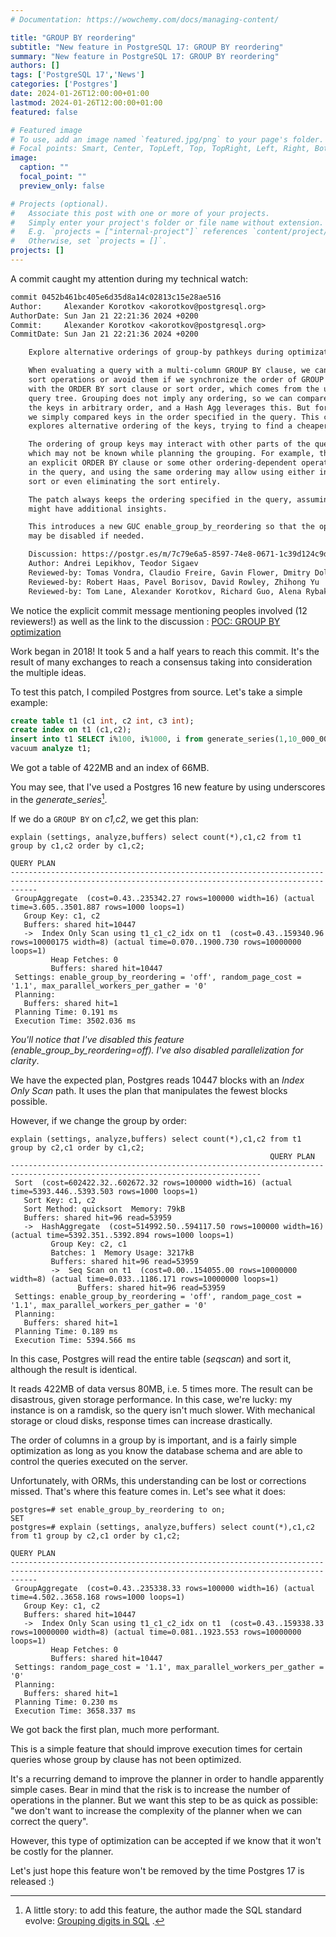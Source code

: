 ```yaml
---
# Documentation: https://wowchemy.com/docs/managing-content/

title: "GROUP BY reordering"
subtitle: "New feature in PostgreSQL 17: GROUP BY reordering"
summary: "New feature in PostgreSQL 17: GROUP BY reordering"
authors: []
tags: ['PostgreSQL 17','News']
categories: ['Postgres']
date: 2024-01-26T12:00:00+01:00
lastmod: 2024-01-26T12:00:00+01:00
featured: false

# Featured image
# To use, add an image named `featured.jpg/png` to your page's folder.
# Focal points: Smart, Center, TopLeft, Top, TopRight, Left, Right, BottomLeft, Bottom, BottomRight.
image:
  caption: ""
  focal_point: ""
  preview_only: false

# Projects (optional).
#   Associate this post with one or more of your projects.
#   Simply enter your project's folder or file name without extension.
#   E.g. `projects = ["internal-project"]` references `content/project/deep-learning/index.md`.
#   Otherwise, set `projects = []`.
projects: []
---
```


A commit caught my attention during my technical watch:

```diff
commit 0452b461bc405e6d35d8a14c02813c15e28ae516
Author:     Alexander Korotkov <akorotkov@postgresql.org>
AuthorDate: Sun Jan 21 22:21:36 2024 +0200
Commit:     Alexander Korotkov <akorotkov@postgresql.org>
CommitDate: Sun Jan 21 22:21:36 2024 +0200

    Explore alternative orderings of group-by pathkeys during optimization.

    When evaluating a query with a multi-column GROUP BY clause, we can minimize
    sort operations or avoid them if we synchronize the order of GROUP BY clauses
    with the ORDER BY sort clause or sort order, which comes from the underlying
    query tree. Grouping does not imply any ordering, so we can compare
    the keys in arbitrary order, and a Hash Agg leverages this. But for Group Agg,
    we simply compared keys in the order specified in the query. This commit
    explores alternative ordering of the keys, trying to find a cheaper one.

    The ordering of group keys may interact with other parts of the query, some of
    which may not be known while planning the grouping. For example, there may be
    an explicit ORDER BY clause or some other ordering-dependent operation higher up
    in the query, and using the same ordering may allow using either incremental
    sort or even eliminating the sort entirely.

    The patch always keeps the ordering specified in the query, assuming the user
    might have additional insights.

    This introduces a new GUC enable_group_by_reordering so that the optimization
    may be disabled if needed.

    Discussion: https://postgr.es/m/7c79e6a5-8597-74e8-0671-1c39d124c9d6%40sigaev.ru
    Author: Andrei Lepikhov, Teodor Sigaev
    Reviewed-by: Tomas Vondra, Claudio Freire, Gavin Flower, Dmitry Dolgov
    Reviewed-by: Robert Haas, Pavel Borisov, David Rowley, Zhihong Yu
    Reviewed-by: Tom Lane, Alexander Korotkov, Richard Guo, Alena Rybakina
```


We notice the explicit commit message mentioning peoples involved (12 reviewers!) as well as the link to the discussion :
[POC: GROUP BY optimization](https://www.postgresql.org/message-id/flat/7c79e6a5-8597-74e8-0671-1c39d124c9d6%40sigaev.ru)

Work began in 2018! It took 5 and a half years to reach this commit. It's the result of many exchanges to reach a consensus taking into consideration the multiple ideas.

To test this patch, I compiled Postgres from source. Let's take a simple example:

```SQL
create table t1 (c1 int, c2 int, c3 int);
create index on t1 (c1,c2);
insert into t1 SELECT i%100, i%1000, i from generate_series(1,10_000_000) i;
vacuum analyze t1;
```

We got a table of 422MB and an index of 66MB.

You may see, that I've used a Postgres 16 new feature by using underscores in the *generate_series*[^1].

[^1]: A little story: to add this feature, the author made the SQL standard evolve: [Grouping digits in SQL](http://peter.eisentraut.org/blog/2023/09/20/grouping-digits-in-sql) .

If we do a `GROUP BY` on *c1,c2*, we get this plan:

```
explain (settings, analyze,buffers) select count(*),c1,c2 from t1 group by c1,c2 order by c1,c2;
                                                                    QUERY PLAN
--------------------------------------------------------------------------------------------------------------------------------------------------
 GroupAggregate  (cost=0.43..235342.27 rows=100000 width=16) (actual time=3.605..3501.887 rows=1000 loops=1)
   Group Key: c1, c2
   Buffers: shared hit=10447
   ->  Index Only Scan using t1_c1_c2_idx on t1  (cost=0.43..159340.96 rows=10000175 width=8) (actual time=0.070..1900.730 rows=10000000 loops=1)
         Heap Fetches: 0
         Buffers: shared hit=10447
 Settings: enable_group_by_reordering = 'off', random_page_cost = '1.1', max_parallel_workers_per_gather = '0'
 Planning:
   Buffers: shared hit=1
 Planning Time: 0.191 ms
 Execution Time: 3502.036 ms
```

*You'll notice that I've disabled this feature (enable_group_by_reordering=off). I've also disabled parallelization for clarity*.

We have the expected plan, Postgres reads 10447 blocks with an *Index Only Scan* path. It uses the plan that manipulates the fewest blocks possible.

However, if we change the group by order:

```
explain (settings, analyze,buffers) select count(*),c1,c2 from t1 group by c2,c1 order by c1,c2;
                                                          QUERY PLAN
------------------------------------------------------------------------------------------------------------------------------
 Sort  (cost=602422.32..602672.32 rows=100000 width=16) (actual time=5393.446..5393.503 rows=1000 loops=1)
   Sort Key: c1, c2
   Sort Method: quicksort  Memory: 79kB
   Buffers: shared hit=96 read=53959
   ->  HashAggregate  (cost=514992.50..594117.50 rows=100000 width=16) (actual time=5392.351..5392.894 rows=1000 loops=1)
         Group Key: c2, c1
         Batches: 1  Memory Usage: 3217kB
         Buffers: shared hit=96 read=53959
         ->  Seq Scan on t1  (cost=0.00..154055.00 rows=10000000 width=8) (actual time=0.033..1186.171 rows=10000000 loops=1)
               Buffers: shared hit=96 read=53959
 Settings: enable_group_by_reordering = 'off', random_page_cost = '1.1', max_parallel_workers_per_gather = '0'
 Planning:
   Buffers: shared hit=1
 Planning Time: 0.189 ms
 Execution Time: 5394.566 ms
```


In this case, Postgres will read the entire table (*seqscan*) and sort it, although the result is identical.

It reads 422MB of data versus 80MB, i.e. 5 times more. The result can be disastrous, given storage performance.
In this case, we're lucky: my instance is on a ramdisk, so the query isn't much slower.
With mechanical storage or cloud disks, response times can increase drastically.


The order of columns in a group by is important, and is a fairly simple optimization as long as you know the database schema and are able to control the queries executed on the server.

Unfortunately, with ORMs, this understanding can be lost or corrections missed.
That's where this feature comes in. Let's see what it does:


```
postgres=# set enable_group_by_reordering to on;
SET
postgres=# explain (settings, analyze,buffers) select count(*),c1,c2 from t1 group by c2,c1 order by c1,c2;
                                                                    QUERY PLAN
--------------------------------------------------------------------------------------------------------------------------------------------------
 GroupAggregate  (cost=0.43..235338.33 rows=100000 width=16) (actual time=4.502..3658.168 rows=1000 loops=1)
   Group Key: c1, c2
   Buffers: shared hit=10447
   ->  Index Only Scan using t1_c1_c2_idx on t1  (cost=0.43..159338.33 rows=10000000 width=8) (actual time=0.081..1923.553 rows=10000000 loops=1)
         Heap Fetches: 0
         Buffers: shared hit=10447
 Settings: random_page_cost = '1.1', max_parallel_workers_per_gather = '0'
 Planning:
   Buffers: shared hit=1
 Planning Time: 0.230 ms
 Execution Time: 3658.337 ms
```

We got back the first plan, much more performant.


This is a simple feature that should improve execution times for certain queries whose group by clause has not been optimized.

It's a recurring demand to improve the planner in order to handle apparently simple cases. Bear in mind that the risk is to increase the number of
operations in the planner. But we want this step to be as quick as possible: "we don't want to increase the complexity of the planner when we can correct the query".

However, this type of optimization can be accepted if we know that it won't be costly for the planner.

Let's just hope this feature won't be removed by the time Postgres 17 is released :)



